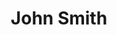 ---
title: "John Smith"
name: "John Smith"
bio: "John Smith is a former F1 mechanic and now a technical analyst. He provides deep insights into the engineering and strategy of the sport."
image: "/images/john-smith.svg"
featured_image: "/images/banner.png"
---